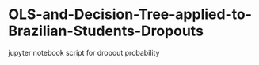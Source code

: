 # OLS-and-Decision-Tree-applied-to-Brazilian-Students-Dropouts
jupyter notebook script for dropout probability
